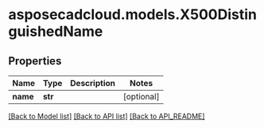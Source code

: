 # asposecadcloud.models.X500DistinguishedName

## Properties
Name | Type | Description | Notes
------------ | ------------- | ------------- | -------------
**name** | **str** |  | [optional] 

[[Back to Model list]](API_README.md#documentation-for-models) [[Back to API list]](API_README.md#documentation-for-api-endpoints) [[Back to API_README]](API_README.md)


